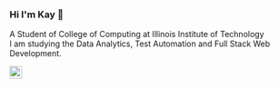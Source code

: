 ### Hi I'm Kay 👋

A Student of College of Computing at Illinois Institute of Technology <br>
I am studying the Data Analytics, Test Automation and Full Stack Web Development.

<p>
<a href="https://www.linkedin.com/in/kay-han">
  <img align="center"
       alt="Linkedin"
       width="22px"
       src="https://user-images.githubusercontent.com/55005374/103146171-312a4c00-470b-11eb-8839-992580bb8206.png">
  </a>
</p>

<!--
**kay-han/kay-han** is a ✨ _special_ ✨ repository because its `README.md` (this file) appears on your GitHub profile.

Here are some ideas to get you started:

- 🔭 I’m currently working on ...
- 🌱 I’m currently learning ...
- 👯 I’m looking to collaborate on ...
- 🤔 I’m looking for help with ...
- 💬 Ask me about ...
- 📫 How to reach me: ...
- 😄 Pronouns: ...
- ⚡ Fun fact: ...
-->
